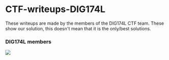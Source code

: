 # CTF-writeups-DIG174L
These writeups are made by the members of the DIG174L CTF team. These show our solution, this doesn't mean that it is the only/best solutions.

### DIG174L members

<a href="https://github.com/Phil-ip-M/CTF-writeups-DIG174L/contributors">
  <img src="https://contributors-img.web.app/image?repo=Phil-ip-M/CTF-writeups-DIG174L" />
</a>
